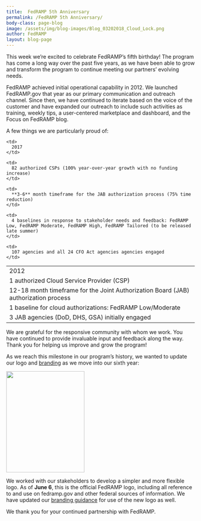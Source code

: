 ```yaml
---
title:  FedRAMP 5th Anniversary
permalink: /FedRAMP 5th Anniversary/
body-class: page-blog
image: /assets/img/blog-images/Blog_03202018_Cloud_Lock.png
author: FedRAMP
layout: blog-page
---
```

This week we’re excited to celebrate FedRAMP’s fifth birthday! The program has come a long way over the past five years, as we have been able to grow and transform the program to continue meeting our partners’ evolving needs.

FedRAMP achieved initial operational capability in 2012. We launched FedRAMP.gov that year as our primary communication and outreach channel. Since then, we have continued to iterate based on the voice of the customer and have expanded our outreach to include such activities as training, weekly tips, a user-centered marketplace and dashboard, and the Focus on FedRAMP blog.

A few things we are particularly proud of:

<table>
  <tr>
    <td>
      2012
    </td>

    <td>
      2017
    </td>
  </tr>

  <tr>
    <td>
      1 authorized Cloud Service Provider (CSP)
    </td>

    <td>
      82 authorized CSPs (100% year-over-year growth with no funding increase)
    </td>
  </tr>

  <tr>
    <td>
      12-18 month timeframe for the Joint Authorization Board (JAB) authorization process
    </td>

    <td>
      **3-6** month timeframe for the JAB authorization process (75% time reduction)
    </td>
  </tr>

  <tr>
    <td>
      1 baseline for cloud authorizations: FedRAMP Low/Moderate
    </td>

    <td>
      4 baselines in response to stakeholder needs and feedback: FedRAMP Low, FedRAMP Moderate, FedRAMP High, FedRAMP Tailored (to be released late summer)
    </td>
  </tr>

  <tr>
    <td>
      3 JAB agencies (DoD, DHS, GSA) initially engaged
    </td>

    <td>
      107 agencies and all 24 CFO Act agencies agencies engaged
    </td>
  </tr>
</table>

We are grateful for the responsive community with whom we work. You have continued to provide invaluable input and feedback along the way. Thank you for helping us improve and grow the program!

As we reach this milestone in our program’s history, we wanted to update our logo and <a href="https://www.fedramp.gov/assets/resources/documents/FedRAMP_Branding_Guidance.pdf">branding</a> as we move into our sixth year:

[<img class="size-full wp-image-67126 aligncenter" src="https://s3.amazonaws.com/sitesusa/wp-content/uploads/sites/482/2017/06/Screen-Shot-2017-06-07-at-9.13.52-AM.png" alt="" width="209" height="270" />](https://s3.amazonaws.com/sitesusa/wp-content/uploads/sites/482/2017/06/Screen-Shot-2017-06-07-at-9.13.52-AM.png)

We worked with our stakeholders to develop a simpler and more flexible logo. As of **June 6**, this is the official FedRAMP logo, including all reference to and use on fedramp.gov and other federal sources of information. We have updated our [branding guidance](https://www.fedramp.gov/assets/resources/documents/FedRAMP_Branding_Guidance.pdf) for use of the new logo as well. 

We thank you for your continued partnership with FedRAMP.
